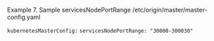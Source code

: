 Example 7. Sample servicesNodePortRange 
/etc/origin/master/master-config.yaml

`kubernetesMasterConfig:`
`servicesNodePortRange: "30000-300030"`